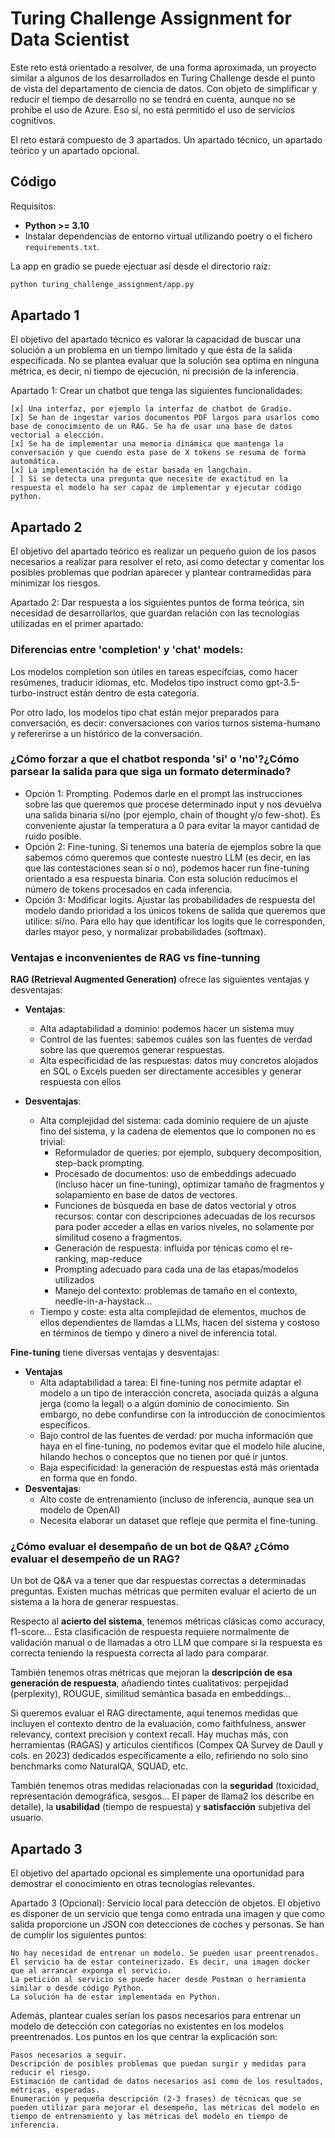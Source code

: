 # Turing Challenge Assignment for Data Scientist
Este reto está orientado a resolver, de una forma aproximada, un proyecto similar a algunos de los desarrollados en Turing Challenge desde el punto de vista del departamento de ciencia de datos. Con objeto de simplificar y reducir el tiempo de desarrollo no se tendrá en cuenta, aunque no se prohíbe el uso de Azure. Eso sí, no está permitido el uso de servicios cognitivos.



El reto estará compuesto de 3 apartados. Un apartado técnico, un apartado teórico y un apartado opcional.

## Código
Requisitos:
- **Python >= 3.10**
- Instalar dependencias de entorno virtual utilizando poetry o el fichero `requirements.txt`.

La app en gradio se puede ejectuar así desde el directorio raíz:

```bash
python turing_challenge_assignment/app.py
```

## Apartado 1
El objetivo del apartado técnico es valorar la capacidad de buscar una solución a un problema en un tiempo limitado y que ésta de la salida especificada. No se plantea evaluar que la solución sea optima en ninguna métrica, es decir, ni tiempo de ejecución, ni precisión de la inferencia.


Apartado 1: Crear un chatbot que tenga las siguientes funcionalidades:

    [x] Una interfaz, por ejemplo la interfaz de chatbot de Gradio.
    [x] Se han de ingestar varios documentos PDF largos para usarlos como base de conocimiento de un RAG. Se ha de usar una base de datos vectorial a elección.
    [x] Se ha de implementar una memoria dinámica que mantenga la conversación y que cuendo esta pase de X tokens se resuma de forma automática.
    [x] La implementación ha de estar basada en langchain.
    [ ] Si se detecta una pregunta que necesite de exactitud en la respuesta el modelo ha ser capaz de implementar y ejecutar código python.

## Apartado 2
El objetivo del apartado teórico es realizar un pequeño guion de los pasos necesarios a realizar para resolver el reto, así como detectar y comentar los posibles problemas que podrían aparecer y plantear contramedidas para minimizar los riesgos.

Apartado 2:  Dar respuesta a los siguientes puntos de forma teórica, sin necesidad de desarrollarlos, que guardan relación con las tecnologías utilizadas en el primer apartado:

### Diferencias entre 'completion' y 'chat' models:
Los modelos completion son útiles en tareas específcias, como hacer resúmenes, traducir idiomas, etc. Modelos tipo instruct como gpt-3.5-turbo-instruct están dentro de esta categoría.

Por otro lado, los modelos tipo chat están mejor preparados para conversación, es decir: conversaciones con varios turnos sistema-humano y refererirse a un histórico de la conversación.


### ¿Cómo forzar a que el chatbot responda 'si' o 'no'?¿Cómo parsear la salida para que siga un formato determinado?

- Opción 1: Prompting. Podemos darle en el prompt las instrucciones sobre las que queremos que procese determinado input y nos devuelva una salida binaria sí/no (por ejemplo, chain of thought y/o few-shot). Es conveniente ajustar la temperatura a 0 para evitar la mayor cantidad de ruido posible.
- Opción 2: Fine-tuning. Si tenemos una batería de ejemplos sobre la que sabemos cómo queremos que conteste nuestro LLM (es decir, en las que las contestaciones sean sí o no), podemos hacer run fine-tuning orientado a esa respuesta binaria. Con esta solución reducimos el número de tokens procesados en cada inferencia.
- Opción 3: Modificar logits. Ajustar las probabilidades de respuesta del modelo dando prioridad a los únicos tokens de salida que queremos que utilice: sí/no. Para ello hay que identificar los logits que le corresponden, darles mayor peso, y normalizar probabilidades (softmax).

### Ventajas e inconvenientes de RAG vs fine-tunning

**RAG (Retrieval Augmented Generation)** ofrece las siguientes ventajas y desventajas:
- **Ventajas**:
    - Alta adaptabilidad a dominio: podemos hacer un sistema muy
    - Control de las fuentes: sabemos cuáles son las fuentes de verdad sobre las que queremos generar respuestas.
    - Alta especificidad de las respuestas: datos muy concretos alojados en SQL o Excels pueden ser directamente accesibles y generar respuesta con ellos

- **Desventajas**:
    - Alta complejidad del sistema: cada dominio requiere de un ajuste fino del sistema, y la cadena de elementos que lo componen no es trivial:
        - Reformulador de queries: por ejemplo, subquery decomposition, step-back prompting.
        - Procesado de documentos: uso de embeddings adecuado (incluso hacer un fine-tuning), optimizar tamaño de fragmentos y solapamiento en base de datos de vectores.
        - Funciones de búsqueda en base de datos vectorial y otros recursos: contar con descripciones adecuadas de los recursos para poder acceder a ellas en varios niveles, no solamente por similitud coseno a fragmentos.
        - Generación de respuesta: influida por ténicas como el re-ranking, map-reduce
        - Prompting adecuado para cada una de las etapas/modelos utilizados
        - Manejo del contexto: problemas de tamaño en el contexto, needle-in-a-haystack...
    - Tiempo y coste: esta alta complejidad de elementos, muchos de ellos dependientes de llamdas a LLMs, hacen del sistema y costoso en términos de tiempo y dinero a nivel de inferencia total.

**Fine-tuning** tiene diversas ventajas y desventajas:
- **Ventajas**
    - Alta adaptabilidad a tarea: El fine-tuning nos permite adaptar el modelo a un tipo de interacción concreta, asociada quizás a alguna jerga (como la legal) o a algún dominio de conocimiento. Sin embargo, no debe confundirse con la introducción de conocimientos específicos.
    - Bajo control de las fuentes de verdad: por mucha información que haya en el fine-tuning, no podemos evitar que el modelo hile alucine, hilando hechos o conceptos que no tienen por qué ir juntos.
    - Baja especificidad: la generación de respuestas está más orientada en forma que en fondo.
- **Desventajas**:
    - Alto coste de entrenamiento (incluso de inferencia, aunque sea un modelo de OpenAI)
    - Necesita elaborar un dataset que refleje que permita el fine-tuning.

### ¿Cómo evaluar el desempaño de un bot de Q&A? ¿Cómo evaluar el desempeño de un RAG?

Un bot de Q&A va a tener que dar respuestas correctas a determinadas preguntas. Existen muchas métricas que permiten evaluar el acierto de un sistema a la hora de generar respuestas.

Respecto al **acierto del sistema**, tenemos métricas clásicas como accuracy, f1-score... Esta clasificación de respuesta requiere normalmente de validación manual o de llamadas a otro LLM que compare si la respuesta es correcta teniendo la respuesta correcta al lado para comparar.

También tenemos otras métricas que mejoran la **descripción de esa generación de respuesta**, añadiendo tintes cualitativos: perpejidad (perplexity), ROUGUE, similitud semántica basada en embeddings...

Si queremos evaluar el RAG directamente, aquí tenemos medidas que incluyen el contexto dentro de la evaluación, como faithfulness, answer relevancy, context precision y context recall. Hay muchas más, con herramientas (RAGAS) y artículos científicos (Compex QA Survey de Daull y cols. en 2023) dedicados específicamente a ello, refiriendo no solo sino benchmarks como NaturalQA, SQUAD, etc.

También tenemos otras medidas relacionadas con la **seguridad** (toxicidad, representación demográfica, sesgos... El paper de llama2 los describe en detalle), la **usabilidad** (tiempo de respuesta) y **satisfacción** subjetiva del usuario.


## Apartado 3
El objetivo del apartado opcional es simplemente una oportunidad para demostrar el conocimiento en otras tecnologías relevantes.


Apartado 3 (Opcional): Servicio local para detección de objetos. El objetivo es disponer de un servicio que tenga como entrada una imagen y que como salida proporcione un JSON con detecciones de coches y personas. Se han de cumplir los siguientes puntos:

    No hay necesidad de entrenar un modelo. Se pueden usar preentrenados.
    El servicio ha de estar conteinerizado. Es decir, una imagen docker que al arrancar exponga el servicio.
    La petición al servicio se puede hacer desde Postman o herramienta similar o desde código Python.
    La solución ha de estar implementada en Python.



Además, plantear cuales serían los pasos necesarios para entrenar un modelo de detección con categorías no existentes en los modelos preentrenados. Los puntos en los que centrar la explicación son:

    Pasos necesarios a seguir.
    Descripción de posibles problemas que puedan surgir y medidas para reducir el riesgo.
    Estimación de cantidad de datos necesarios así como de los resultados, métricas, esperadas.
    Enumeración y pequeña descripción (2-3 frases) de técnicas que se pueden utilizar para mejorar el desempeño, las métricas del modelo en tiempo de entrenamiento y las métricas del modelo en tiempo de inferencia.
